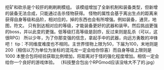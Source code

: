 挖矿和砍杀是个较肝的刷刷刷模组。
该模组增加了全新机制和装备类型，但新增的装备无法合成，只能通过击杀怪物获得。
怪物的属性会基于离出生点的距离来获得自身等级和品阶，相对应的，掉的东西也会有所增强。例如装备，通货，地图，符文。
只有到达相对应的等级，才能装备更好的武器和装甲。然后挑战更强的boss，并以此变的更强。低等级打高等级是刮痧，反过来则是乱杀（可以，这很RPG）
所以少年，为了你那变强的信念，拿起手中的武器，向远方勇敢的冲锋吧！
tip：不同维度难度也不相同。主世界怪物上限为50，下届为100，末地则是200（相信以万为单位为坐标的混沌龙一定会给你惊喜）而自身等级上限则是1000
本整合包将经验获取比例增加，将距离对于怪的强化程度增加。相信一定会给你一个良好的游戏体验。
（科技整合包出个RPGmod应该没啥大不了的.jpg）